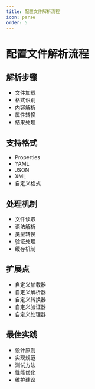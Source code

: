 ```yaml
---
title: 配置文件解析流程
icon: parse
order: 5
---
```


# 配置文件解析流程

## 解析步骤
- 文件加载
- 格式识别
- 内容解析
- 属性转换
- 结果处理

## 支持格式
- Properties
- YAML
- JSON
- XML
- 自定义格式

## 处理机制
- 文件读取
- 语法解析
- 类型转换
- 验证处理
- 缓存机制

## 扩展点
- 自定义加载器
- 自定义解析器
- 自定义转换器
- 自定义验证器
- 自定义处理器

## 最佳实践
- 设计原则
- 实现规范
- 测试方法
- 性能优化
- 维护建议
